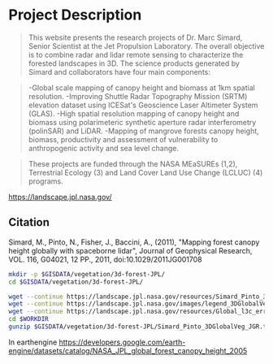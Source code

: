 # Project Description
> This website presents the research projects of Dr. Marc Simard, Senior Scientist at the Jet Propulsion Laboratory. The overall objective is to combine radar and lidar remote sensing to characterize the forested landscapes in 3D. The science products generated by Simard and collaborators have four main components:

> -Global scale mapping of canopy height and biomass at 1km spatial resolution.
> -Improving Shuttle Radar Topography Mission (SRTM) elevation dataset using ICESat's Geoscience Laser Altimeter System (GLAS).
> -High spatial resolution mapping of canopy height and biomass using polarimeteric synthetic aperture radar interferometry (polinSAR) and LiDAR.
> -Mapping of mangrove forests canopy height, biomass, productivity and assessment of vulnerability to anthropogenic activity and sea level change.

> These projects are funded through the NASA MEaSUREs (1,2), Terrestrial Ecology (3) and Land Cover Land Use Change (LCLUC) (4) programs.


https://landscape.jpl.nasa.gov/

## Citation
Simard, M., Pinto, N., Fisher, J., Baccini, A., (2011), "Mapping forest canopy height globally with spaceborne lidar", Journal of Geophysical Research, VOL. 116, G04021, 12 PP., 2011, doi:10.1029/2011JG001708


```sh
mkdir -p $GISDATA/vegetation/3d-forest-JPL/
cd $GISDATA/vegetation/3d-forest-JPL/

wget --continue https://landscape.jpl.nasa.gov/resources/Simard_Pinto_3DGlobalVeg_JGR.tif.gz
wget --continue https://landscape.jpl.nasa.gov/images/legend_3DGlobalVeg.png
wget --continue https://landscape.jpl.nasa.gov/resources/Global_l3c_error_map.tif.gz
cd $WORKDIR
gunzip $GISDATA/vegetation/3d-forest-JPL/Simard_Pinto_3DGlobalVeg_JGR.tif.gz

```

In earthengine
https://developers.google.com/earth-engine/datasets/catalog/NASA_JPL_global_forest_canopy_height_2005
